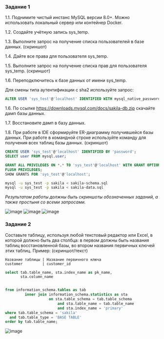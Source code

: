 ### Задание 1
1.1. Поднимите чистый инстанс MySQL версии 8.0+. Можно использовать локальный сервер или контейнер Docker.

1.2. Создайте учётную запись sys_temp. 

1.3. Выполните запрос на получение списка пользователей в базе данных. (скриншот)

1.4. Дайте все права для пользователя sys_temp. 

1.5. Выполните запрос на получение списка прав для пользователя sys_temp. (скриншот)

1.6. Переподключитесь к базе данных от имени sys_temp.

Для смены типа аутентификации с sha2 используйте запрос: 
```sql
ALTER USER 'sys_test'@'localhost' IDENTIFIED WITH mysql_native_password BY 'password';
```
1.6. По ссылке https://downloads.mysql.com/docs/sakila-db.zip скачайте дамп базы данных.

1.7. Восстановите дамп в базу данных.

1.8. При работе в IDE сформируйте ER-диаграмму получившейся базы данных. При работе в командной строке используйте команду для получения всех таблиц базы данных. (скриншот)

```sql
CREATE USER 'sys_test'@'localhost' IDENTIFIED BY 'password';
SELECT user FROM mysql.user;  
```

```sql
GRANT ALL PRIVILEGES ON *.* TO 'sys_test'@'localhost' WITH GRANT OPTION;
FLUSH PRIVILEGES;
SHOW GRANTS FOR 'sys_test'@'localhost';
```

```bash
mysql -u sys_test -p sakila < sakila-schema.sql
mysql -u sys_test -p sakila < sakila-data.sql
```

*Результатом работы должны быть скриншоты обозначенных заданий, а также простыня со всеми запросами.*


![image](https://github.com/Plavckov/11.0/assets/130914025/971fd372-6b4c-4351-a517-9883e256dce4)
![image](https://github.com/Plavckov/11.0/assets/130914025/5da83037-64f7-4f6e-bc11-65aff54b583e)
![image](https://github.com/Plavckov/11.0/assets/130914025/5ee35891-7451-48fa-8495-f9b305fa3a63)



### Задание 2
Составьте таблицу, используя любой текстовый редактор или Excel, в которой должно быть два столбца: в первом должны быть названия таблиц восстановленной базы, во втором названия первичных ключей этих таблиц. Пример: (скриншот/текст)
```
Название таблицы | Название первичного ключа
customer         | customer_id
```

```sql
select tab.table_name, sta.index_name as pk_name,
       sta.column_name


from information_schema.tables as tab
         inner join information_schema.statistics as sta
                    on sta.table_schema = tab.table_schema
                        and sta.table_name = tab.table_name
                        and sta.index_name = 'primary'
where tab.table_schema = 'sakila'
  and tab.table_type = 'BASE TABLE'
order by tab.table_name;
```

![image](https://github.com/Plavckov/11.0/assets/130914025/d0c43850-98b5-49c4-9389-2cfe091696cc)
